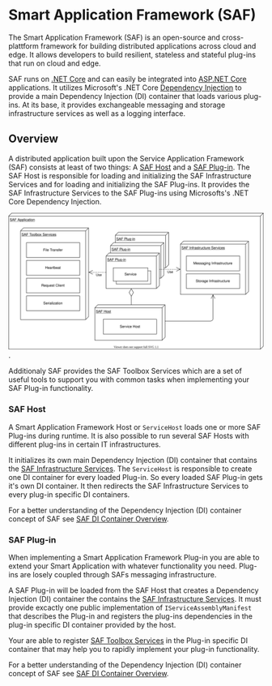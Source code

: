 # Smart Application Framework (SAF)

The Smart Application Framework (SAF) is an open-source and cross-plattform framework for building distributed applications across cloud and edge. It allows developers to build resilient, stateless and stateful plug-ins that run on cloud and edge.

SAF runs on [.NET Core](https://dotnet) and can easily be integrated into [ASP.NET Core](https://docs.microsoft.com/aspnet/core) applications. It utilizes Microsoft's .NET Core [Dependency Injection](https://docs.microsoft.com/aspnet/core/fundamentals/dependency-injection) to provide a main Dependency Injection (DI) container that loads various plug-ins. At its base, it provides exchangeable messaging and storage infrastructure services as well as a logging interface.

## Overview

A distributed application built upon the Service Application Framework (SAF) consists at least of two things: A [SAF Host](#saf-host) and a [SAF Plug-in](#saf-plug-in). The SAF Host is responsible for loading and initializing the SAF Infrastructure Services and for loading and initializing the SAF Plug-ins. It provides the SAF Infrastructure Services to the SAF Plug-ins using Microsofts's .NET Core Dependency Injection.

![SAF Application Overview](./diagrams/saf-overview.svg).

Additionaly SAF provides the SAF Toolbox Services which are a set of useful tools to support you with common tasks when implementing your SAF Plug-in functionality.

### SAF Host

A Smart Application Framework Host or `ServiceHost` loads one or more SAF Plug-ins during runtime. It is also possible to run several SAF Hosts with different plug-ins in certain IT infrastructures. 

It initializes its own main Dependency Injection (DI) container that contains the [SAF Infrastructure Services](./infrastructureAndToolboxServices.md#saf-infrastructure-services). The `ServiceHost` is responsible to create one DI container for every loaded Plug-in. So every loaded SAF Plug-in gets it's own DI container. It then  redirects the SAF Infrastructure Services to every plug-in specific DI containers.

For a better understanding of the Dependency Injection (DI) container concept of SAF see [SAF DI Container Overview](./diContainerOverview.md).

### SAF Plug-in

When implementing a Smart Application Framework Plug-in you are able to extend your Smart Application with whatever functionality you need. Plug-ins are losely coupled through SAFs messaging infrastructure.

A SAF Plug-in will be loaded from the SAF Host that creates a Dependency Injection (DI) container the contains the [SAF Infrastructure Services](./infrastructureAndToolboxServices.md#saf-infrastructure-services). It must provide excactly one public implementation of `IServiceAssemblyManifest` that describes the Plug-in and registers the plug-ins dependencies in the plug-in specific DI container provided by the host.

Your are able to register [SAF Toolbox Services](./infrastructureAndToolboxServices.md#saf-toolbox-services) in the Plug-in specific DI container that may help you to rapidly implement your plug-in functionality.

For a better understanding of the Dependency Injection (DI) container concept of SAF see [SAF DI Container Overview](./diContainerOverview.md).
